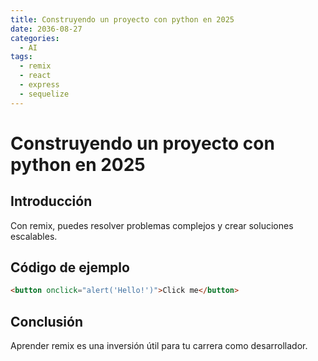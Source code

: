 ```yaml
---
title: Construyendo un proyecto con python en 2025
date: 2036-08-27
categories:
  - AI
tags:
  - remix
  - react
  - express
  - sequelize
---
```


# Construyendo un proyecto con python en 2025

## Introducción

Con remix, puedes resolver problemas complejos y crear soluciones escalables.

## Código de ejemplo

```html
<button onclick="alert('Hello!')">Click me</button>
```

## Conclusión

Aprender remix es una inversión útil para tu carrera como desarrollador.